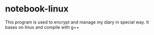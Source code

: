 notebook-linux
==============

This program is used to encrypt and manage my diary in special way. It bases on linux and compile with g++